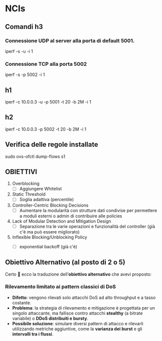 # NCIs

## Comandi h3 
### Connessione UDP al server alla porta di default 5001.

iperf -s -u -i 1

### Connessione TCP alla porta 5002

iperf -s -p 5002 -i 1

## h1 
iperf -c 10.0.0.3 -u -p 5001 -t 20 -b 2M -i 1

## h2

iperf -c 10.0.0.3 -p 5002 -t 20 -b 2M -i 1

## Verifica delle regole installate
sudo ovs-ofctl dump-flows s1


## OBIETTIVI
1) Overblocking
   - [ ] Aggiungere Whitelist
2) Static Threshold
   - [ ] Soglia adattiva (percentile)
3) Controller-Centric Blocking Decisions
   - [ ] Aumentare la modularità con strutture dati condivise per permettere a moduli esterni o admin di contribuire alle policies
4) Lack of Modular Detection and Mitigation Design
   - [ ] Separazione tra le varie operazioni e funzionalità del controller (già c'è ma può essere migliorato)
5) Inflexible Blocking/Unblocking Policy
   - [ ] exponential backoff (già c'è)


## Obiettivo Alternativo (al posto di 2 o 5)
Certo 🙂 ecco la traduzione dell’**obiettivo alternativo** che avevi proposto:

### **Rilevamento limitato ai pattern classici di DoS**

* **Difetto**: vengono rilevati solo attacchi DoS ad alto throughput e a tasso costante.
* **Problema**: la strategia di rilevamento e mitigazione è progettata per un singolo attaccante, ma fallisce contro attacchi **stealthy** (a bitrate variabile) o **DDoS distribuiti e bursty**.
* **Possibile soluzione**: simulare diversi pattern di attacco e rilevarli utilizzando metriche aggiuntive, come la **varianza dei burst** e gli **intervalli tra i flussi**.

